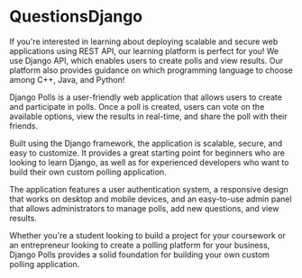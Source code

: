 # QuestionsDjango
If you're interested in learning about deploying scalable and secure web applications using REST API, our learning platform is perfect for you! We use Django API, which enables users to create polls and view results. Our platform also provides guidance on which programming language to choose among C++, Java, and Python!

Django Polls is a user-friendly web application that allows users to create and participate in polls. Once a poll is created, users can vote on the available options, view the results in real-time, and share the poll with their friends.

Built using the Django framework, the application is scalable, secure, and easy to customize. It provides a great starting point for beginners who are looking to learn Django, as well as for experienced developers who want to build their own custom polling application.

The application features a user authentication system, a responsive design that works on desktop and mobile devices, and an easy-to-use admin panel that allows administrators to manage polls, add new questions, and view results.

Whether you're a student looking to build a project for your coursework or an entrepreneur looking to create a polling platform for your business, Django Polls provides a solid foundation for building your own custom polling application.
